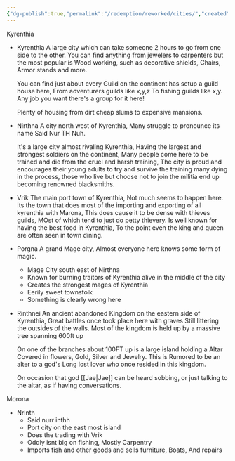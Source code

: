 ```yaml
---
{"dg-publish":true,"permalink":"/redemption/reworked/cities/","created":"2024-06-14T00:13:06.784-05:00","updated":"2024-06-18T12:00:20.581-05:00"}
---
```


Kyrenthia
 - Kyrenthia 
   A large city which can take someone 2 hours to go from one side to the other.
   You can find anything from jewelers to carpenters but the most popular is Wood working, such as decorative shields, Chairs, Armor stands and more.
   
   You can find just about every Guild on the continent has setup a guild house here, From adventurers guilds like x,y,z To fishing guilds like x,y. Any job you want there's a group for it here!
   
   Plenty of housing from dirt cheap slums to expensive mansions.

- Nirthna
	A city north west of Kyrenthia, Many struggle to pronounce its name Said Nur TH Nuh.
	
	It's  a large city almost rivaling Kyrenthia, Having the largest and strongest soldiers on the continent, Many people come here to be trained and die from the cruel and harsh training, The city is proud and encourages their young adults to try and survive the training many dying in the process, those who live but choose not to join the militia end up becoming renowned blacksmiths. 
	
- Vrik 
	 The main port town of Kyrenthia, Not much seems to happen here.
	 Its the town that does most of the importing and exporting of all kyrenthia with Marona, This does cause it to be dense with thieves guilds, MOst of which tend to just do petty thievery. 
	 Is well known for having the best food in Kyrenthia, To the point even the king and queen are often seen in town dining.
- Porgna
	 A grand Mage city, Almost everyone here knows some form of magic. 
	- Mage City south east of Nirthna 
	-  Known for burning traitors of Kyrenthia alive in the middle of the city
	- Creates the strongest mages of Kyrenthia
	- Eerily sweet townsfolk
	-  Something is clearly wrong here
- Rinthnei
	 An ancient abandoned Kingdom on the eastern side of Kyrenthia, 
	 Great battles once took place here with graves Still littering the outsides of the walls.
	 Most of the kingdom is held up by a massive tree spanning 600ft up
	 
	 On one of the branches about 100FT up is a large island holding a Altar Covered in flowers, Gold, Silver and Jewelry. This is Rumored to be an alter to a god's Long lost lover who once resided in this kingdom.  

	 On occasion that god [[Jae\|Jae]] can be heard sobbing, or just talking to the altar, as if having conversations.

Morona
- Nrinth 
	- Said nurr inthh
	- Port city on the east most island 
	- Does the trading with Vrik
	- Oddly isnt big on fishing, Mostly Carpentry
	- Imports fish and other goods and sells furniture, Boats, And repairs
